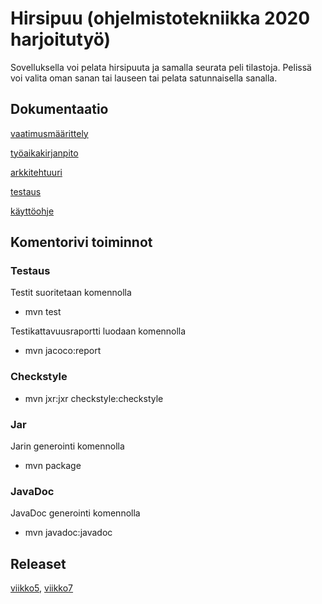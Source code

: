 # Hirsipuu (ohjelmistotekniikka 2020 harjoitutyö)

Sovelluksella voi pelata hirsipuuta ja samalla seurata peli tilastoja. Pelissä voi valita oman sanan tai lauseen tai pelata 
satunnaisella sanalla.

## Dokumentaatio

[vaatimusmäärittely](https://github.com/SakuKosonen/ot-harjoitustyo2020/blob/master/dokumentaatio/vaatimusm%C3%A4%C3%A4rittely.md)

[työaikakirjanpito](https://github.com/SakuKosonen/ot-harjoitustyo2020/blob/master/dokumentaatio/ty%C3%B6aikakirjanpito.md)

[arkkitehtuuri](https://github.com/SakuKosonen/ot-harjoitustyo2020/blob/master/dokumentaatio/arkkitehtuuri.md)

[testaus](https://github.com/SakuKosonen/ot-harjoitustyo2020/blob/master/dokumentaatio/testausdokumentti.md)

[käyttöohje](https://github.com/SakuKosonen/ot-harjoitustyo2020/blob/master/dokumentaatio/kayttoohje.md)


## Komentorivi toiminnot

### Testaus

Testit suoritetaan komennolla 

- mvn test

Testikattavuusraportti luodaan komennolla

- mvn jacoco:report

### Checkstyle

- mvn jxr:jxr checkstyle:checkstyle

### Jar

Jarin generointi komennolla


- mvn package

### JavaDoc

JavaDoc generointi komennolla

- mvn javadoc:javadoc

## Releaset

[viikko5](https://github.com/SakuKosonen/ot-harjoitustyo2020/releases/tag/viikko5),
[viikko7](https://github.com/SakuKosonen/ot-harjoitustyo2020/releases/tag/viikko7)


